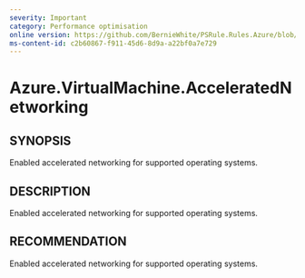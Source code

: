 ```yaml
---
severity: Important
category: Performance optimisation
online version: https://github.com/BernieWhite/PSRule.Rules.Azure/blob/master/docs/rules/en-US/Azure.VirtualMachine.AcceleratedNetworking.md
ms-content-id: c2b60867-f911-45d6-8d9a-a22bf0a7e729
---
```


# Azure.VirtualMachine.AcceleratedNetworking

## SYNOPSIS

Enabled accelerated networking for supported operating systems.

## DESCRIPTION

Enabled accelerated networking for supported operating systems.

## RECOMMENDATION

Enabled accelerated networking for supported operating systems.

